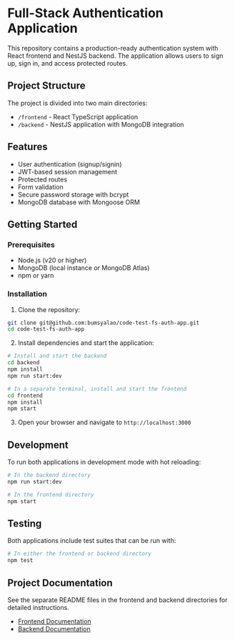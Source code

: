 # Full-Stack Authentication Application

This repository contains a production-ready authentication system with React frontend and NestJS backend. The application allows users to sign up, sign in, and access protected routes.

## Project Structure

The project is divided into two main directories:

- `/frontend` - React TypeScript application
- `/backend` - NestJS application with MongoDB integration

## Features

- User authentication (signup/signin)
- JWT-based session management
- Protected routes
- Form validation
- Secure password storage with bcrypt
- MongoDB database with Mongoose ORM

## Getting Started

### Prerequisites

- Node.js (v20 or higher)
- MongoDB (local instance or MongoDB Atlas)
- npm or yarn

### Installation

1. Clone the repository:
```bash
git clone git@github.com:bumsyalao/code-test-fs-auth-app.git
cd code-test-fs-auth-app
```

2. Install dependencies and start the application:

```bash
# Install and start the backend
cd backend
npm install
npm run start:dev

# In a separate terminal, install and start the frontend
cd frontend
npm install
npm start
```

3. Open your browser and navigate to `http://localhost:3000`

## Development

To run both applications in development mode with hot reloading:

```bash
# In the backend directory
npm run start:dev

# In the frontend directory
npm start
```

## Testing

Both applications include test suites that can be run with:

```bash
# In either the frontend or backend directory
npm test
```

## Project Documentation

See the separate README files in the frontend and backend directories for detailed instructions.

- [Frontend Documentation](./frontend/README.md)
- [Backend Documentation](./backend/README.md)